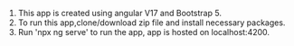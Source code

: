 1) This app is created using angular V17 and Bootstrap 5.
2) To run this app,clone/download zip file and install necessary packages.
3) Run 'npx ng serve' to run the app, app is hosted on localhost:4200.
